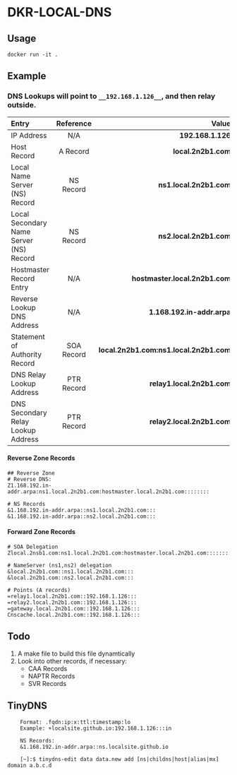 # DKR-LOCAL-DNS

## Usage
`docker run -it .`

## Example
### DNS Lookups will point to `__192.168.1.126__`, and then relay outside.

| Entry        | Reference           | Value  |
|:------------- |:-------------:| -----:|
| IP Address | N/A | __192.168.1.126__ |
| Host Record | A Record | __local.2n2b1.com__ |
| Local Name Server (NS) Record | NS Record | __ns1.local.2n2b1.com__ |
| Local Secondary Name Server (NS) Record | NS Record | __ns2.local.2n2b1.com__ |
| Hostmaster Record Entry | N/A | __hostmaster.local.2n2b1.com__ |
| Reverse Lookup DNS Address | N/A | __1.168.192.in-addr.arpa__ |
| Statement of Authority Record | SOA Record | __local.2n2b1.com:ns1.local.2n2b1.com__ |
| DNS Relay Lookup Address | PTR Record | __relay1.local.2n2b1.com__ |
| DNS Secondary Relay Lookup Address | PTR Record | __relay2.local.2n2b1.com__ |

#### Reverse Zone Records
```
## Reverse Zone
# Reverse DNS:
Z1.168.192.in-addr.arpa:ns1.local.2n2b1.com:hostmaster.local.2n2b1.com::::::::

# NS Records
&1.168.192.in-addr.arpa::ns1.local.2n2b1.com:::
&1.168.192.in-addr.arpa::ns2.local.2n2b1.com:::
```

#### Forward Zone Records
```
# SOA Delegation
Zlocal.2nsb1.com:ns1.local.2n2b1.com:hostmaster.local.2n2b1.com::::::::

# NameServer (ns1,ns2) delegation
&local.2n2b1.com::ns1.local.2n2b1.com:::
&local.2n2b1.com::ns2.local.2n2b1.com:::

# Points (A records)
=relay1.local.2n2b1.com::192.168.1.126:::
=relay2.local.2n2b1.com::192.168.1.126:::
=gateway.local.2n2b1.com::192.168.1.126:::
Cnscache.local.2n2b1.com::192.168.1.126:::
```

## Todo
1) A make file to build this file dynamtically
1) Look into other records, if necessary:
    * CAA Records
    * NAPTR Records
    * SVR Records

## TinyDNS
```
    Format: .fqdn:ip:x:ttl:timestamp:lo
    Example: +localsite.github.io:192.168.1.126:::in

    NS Records:
    &1.168.192.in-addr.arpa::ns.localsite.github.io

    [~]:$ tinydns-edit data data.new add [ns|childns|host|alias|mx] domain a.b.c.d
```

